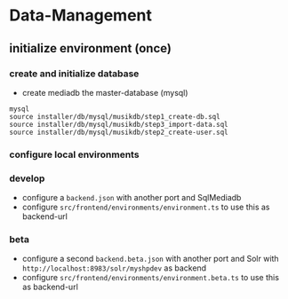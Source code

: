 # Data-Management

## initialize environment (once)

### create and initialize database
- create mediadb the master-database (mysql)
```
mysql
source installer/db/mysql/musikdb/step1_create-db.sql
source installer/db/mysql/musikdb/step3_import-data.sql
source installer/db/mysql/musikdb/step2_create-user.sql
```

### configure local environments

### develop 
- configure a ```backend.json``` with another port and SqlMediadb
- configure ```src/frontend/environments/environment.ts``` to use this as backend-url 

### beta
- configure a second ```backend.beta.json``` with another port and Solr with ```http://localhost:8983/solr/myshpdev``` as backend
- configure ```src/frontend/environments/environment.beta.ts``` to use this as backend-url 


